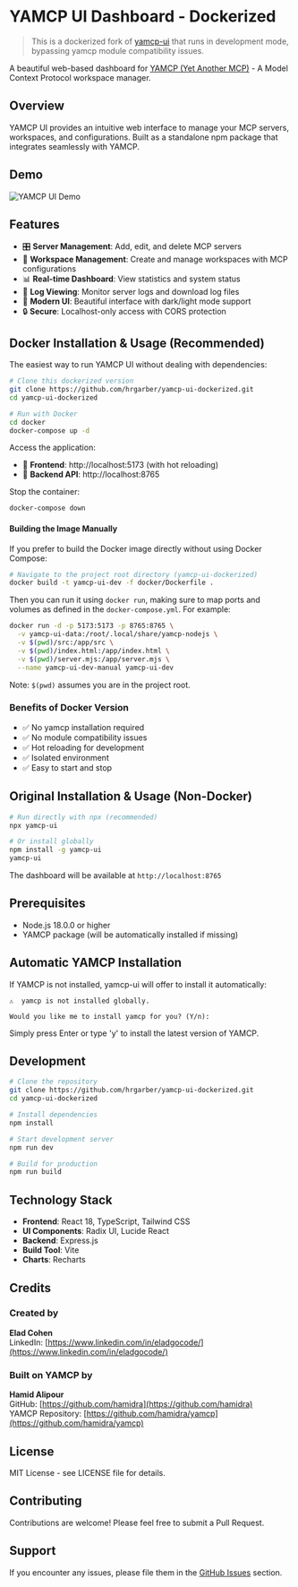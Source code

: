 # YAMCP UI Dashboard - Dockerized

> This is a dockerized fork of [yamcp-ui](https://github.com/eladcandroid/yamcp-ui) that runs in development mode, bypassing yamcp module compatibility issues.

A beautiful web-based dashboard for [YAMCP (Yet Another MCP)](https://github.com/hamidra/yamcp) - A Model Context Protocol workspace manager.

## Overview

YAMCP UI provides an intuitive web interface to manage your MCP servers, workspaces, and configurations. Built as a standalone npm package that integrates seamlessly with YAMCP.

## Demo

![YAMCP UI Demo](assets/demo/yamcp-ui-demo.gif)

## Features

- 🎛️ **Server Management**: Add, edit, and delete MCP servers
- 📁 **Workspace Management**: Create and manage workspaces with MCP configurations
- 📊 **Real-time Dashboard**: View statistics and system status
- 📝 **Log Viewing**: Monitor server logs and download log files
- 🎨 **Modern UI**: Beautiful interface with dark/light mode support
- 🔒 **Secure**: Localhost-only access with CORS protection

## Docker Installation & Usage (Recommended)

The easiest way to run YAMCP UI without dealing with dependencies:

```bash
# Clone this dockerized version
git clone https://github.com/hrgarber/yamcp-ui-dockerized.git
cd yamcp-ui-dockerized

# Run with Docker
cd docker
docker-compose up -d
```

Access the application:
- 🎨 **Frontend**: http://localhost:5173 (with hot reloading)
- 🔧 **Backend API**: http://localhost:8765

Stop the container:
```bash
docker-compose down
```

#### Building the Image Manually

If you prefer to build the Docker image directly without using Docker Compose:

```bash
# Navigate to the project root directory (yamcp-ui-dockerized)
docker build -t yamcp-ui-dev -f docker/Dockerfile .
```

Then you can run it using `docker run`, making sure to map ports and volumes as defined in the `docker-compose.yml`.
For example:
```bash
docker run -d -p 5173:5173 -p 8765:8765 \
  -v yamcp-ui-data:/root/.local/share/yamcp-nodejs \
  -v $(pwd)/src:/app/src \
  -v $(pwd)/index.html:/app/index.html \
  -v $(pwd)/server.mjs:/app/server.mjs \
  --name yamcp-ui-dev-manual yamcp-ui-dev
```
Note: `$(pwd)` assumes you are in the project root.

### Benefits of Docker Version
- ✅ No yamcp installation required
- ✅ No module compatibility issues
- ✅ Hot reloading for development
- ✅ Isolated environment
- ✅ Easy to start and stop

## Original Installation & Usage (Non-Docker)

```bash
# Run directly with npx (recommended)
npx yamcp-ui

# Or install globally
npm install -g yamcp-ui
yamcp-ui
```

The dashboard will be available at `http://localhost:8765`

## Prerequisites

- Node.js 18.0.0 or higher
- YAMCP package (will be automatically installed if missing)

## Automatic YAMCP Installation

If YAMCP is not installed, yamcp-ui will offer to install it automatically:

```
⚠️  yamcp is not installed globally.

Would you like me to install yamcp for you? (Y/n): 
```

Simply press Enter or type 'y' to install the latest version of YAMCP.

## Development

```bash
# Clone the repository
git clone https://github.com/hrgarber/yamcp-ui-dockerized.git
cd yamcp-ui-dockerized

# Install dependencies
npm install

# Start development server
npm run dev

# Build for production
npm run build
```


## Technology Stack

- **Frontend**: React 18, TypeScript, Tailwind CSS
- **UI Components**: Radix UI, Lucide React
- **Backend**: Express.js
- **Build Tool**: Vite
- **Charts**: Recharts

## Credits

### Created by
**Elad Cohen**  
LinkedIn: [https://www.linkedin.com/in/eladgocode/](https://www.linkedin.com/in/eladgocode/)

### Built on YAMCP by
**Hamid Alipour**  
GitHub: [https://github.com/hamidra](https://github.com/hamidra)  
YAMCP Repository: [https://github.com/hamidra/yamcp](https://github.com/hamidra/yamcp)

## License

MIT License - see LICENSE file for details.

## Contributing

Contributions are welcome! Please feel free to submit a Pull Request.

## Support

If you encounter any issues, please file them in the [GitHub Issues](https://github.com/eladcandroid/yamcp-ui/issues) section.
